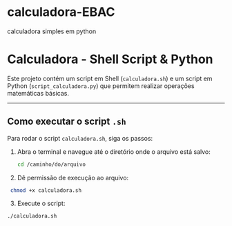 # calculadora-EBAC
calculadora simples em python
# Calculadora - Shell Script & Python

Este projeto contém um script em Shell (`calculadora.sh`) e um script em Python (`script_calculadora.py`) que permitem realizar operações matemáticas básicas.

---

## Como executar o script `.sh`

Para rodar o script `calculadora.sh`, siga os passos:

1. Abra o terminal e navegue até o diretório onde o arquivo está salvo:
   ```bash
   cd /caminho/do/arquivo

2. Dê permissão de execução ao arquivo:
```bash
 chmod +x calculadora.sh
````
3. Execute o script:
```bash
./calculadora.sh


